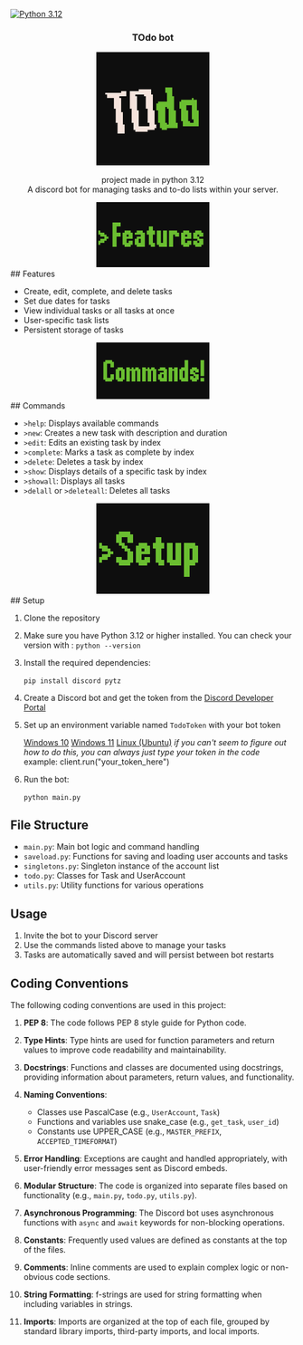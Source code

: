 [![Python 3.12](https://img.shields.io/badge/python-3.12-blue.svg)](https://www.python.org/downloads/release/python-312/)

<div align="center">

  <h3 align="center">TOdo bot</h3>
  <img src="assets/Bot-Icon.png" alt="Todo Bot Logo" width="200">
  
  <p align="center">
    project made in python 3.12
    <br>
    A discord bot for managing tasks and to-do lists within your server.
  </p>
</div>

<div align="center">
  <img src="assets/features-banner.gif" alt="Setup gif" width="200">
</div>
## Features

- Create, edit, complete, and delete tasks
- Set due dates for tasks
- View individual tasks or all tasks at once
- User-specific task lists
- Persistent storage of tasks

<div align="center">
  <img src="assets/commands-banner.gif" alt="Commands Banner" width="200">
</div>
## Commands

- `>help`: Displays available commands
- `>new`: Creates a new task with description and duration
- `>edit`: Edits an existing task by index
- `>complete`: Marks a task as complete by index
- `>delete`: Deletes a task by index
- `>show`: Displays details of a specific task by index
- `>showall`: Displays all tasks
- `>delall` or `>deleteall`: Deletes all tasks

<div align="center">
  <img src="assets/setup-banner.gif" alt="Setup gif" width="200">
</div>
## Setup

1. Clone the repository
2. Make sure you have Python 3.12 or higher installed.
    You can check your version with :
        `python --version`
3. Install the required dependencies:
   
    `pip install discord pytz`
   
4. Create a Discord bot and get the token from the [Discord Developer Portal](https://discord.com/developers/applications)
5. Set up an environment variable named `TodoToken` with your bot token

    [Windows 10](https://www.youtube.com/watch?v=z84UIZy_qgE)
    [Windows 11](https://www.youtube.com/watch?v=ow2jROvxyH4&t=2s)
    [Linux (Ubuntu)](https://www.youtube.com/watch?v=Y6_7xaxkPik)
    *if you can't seem to figure out how to do this, you can always just type your token in the code*
        example: client.run("your_token_here")

6. Run the bot:
   
   `python main.py`
   

## File Structure

- `main.py`: Main bot logic and command handling
- `saveload.py`: Functions for saving and loading user accounts and tasks
- `singletons.py`: Singleton instance of the account list
- `todo.py`: Classes for Task and UserAccount
- `utils.py`: Utility functions for various operations

## Usage

1. Invite the bot to your Discord server
2. Use the commands listed above to manage your tasks
3. Tasks are automatically saved and will persist between bot restarts

## Coding Conventions

The following coding conventions are used in this project:

1. **PEP 8**: The code follows PEP 8 style guide for Python code.

2. **Type Hints**: Type hints are used for function parameters and return values to improve code readability and maintainability.

3. **Docstrings**: Functions and classes are documented using docstrings, providing information about parameters, return values, and functionality.

4. **Naming Conventions**:
   - Classes use PascalCase (e.g., `UserAccount`, `Task`)
   - Functions and variables use snake_case (e.g., `get_task`, `user_id`)
   - Constants use UPPER_CASE (e.g., `MASTER_PREFIX`, `ACCEPTED_TIMEFORMAT`)

5. **Error Handling**: Exceptions are caught and handled appropriately, with user-friendly error messages sent as Discord embeds.

6. **Modular Structure**: The code is organized into separate files based on functionality (e.g., `main.py`, `todo.py`, `utils.py`).

7. **Asynchronous Programming**: The Discord bot uses asynchronous functions with `async` and `await` keywords for non-blocking operations.

8. **Constants**: Frequently used values are defined as constants at the top of the files.

9. **Comments**: Inline comments are used to explain complex logic or non-obvious code sections.

10. **String Formatting**: f-strings are used for string formatting when including variables in strings.

11. **Imports**: Imports are organized at the top of each file, grouped by standard library imports, third-party imports, and local imports.
